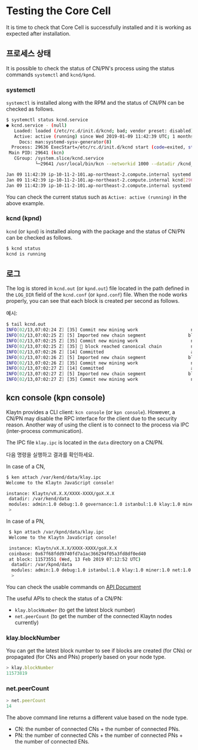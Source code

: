 # Testing the Core Cell

It is time to check that Core Cell is successfully installed and it is working as expected after installation.

## 프로세스 상태

It is possible to check the status of CN/PN's process using the status commands `systemctl` and `kcnd/kpnd`.

### systemctl

`systemctl` is installed along with the RPM and the status of CN/PN can be checked as follows.

```bash
$ systemctl status kcnd.service
● kcnd.service - (null)
   Loaded: loaded (/etc/rc.d/init.d/kcnd; bad; vendor preset: disabled)
   Active: active (running) since Wed 2019-01-09 11:42:39 UTC; 1 months 4 days ago
     Docs: man:systemd-sysv-generator(8)
  Process: 29636 ExecStart=/etc/rc.d/init.d/kcnd start (code=exited, status=0/SUCCESS)
 Main PID: 29641 (kcn)
   CGroup: /system.slice/kcnd.service
           └─29641 /usr/local/bin/kcn --networkid 1000 --datadir /kcnd_home --port 32323 --srvtype fasthttp --metrics --prometheus --verbosity 3 --txpool.global...

Jan 09 11:42:39 ip-10-11-2-101.ap-northeast-2.compute.internal systemd[1]: Starting (null)...
Jan 09 11:42:39 ip-10-11-2-101.ap-northeast-2.compute.internal kcnd[29636]: Starting kcnd: [  OK  ]
Jan 09 11:42:39 ip-10-11-2-101.ap-northeast-2.compute.internal systemd[1]: Started (null).
```

You can check the current status such as `Active: active (running)` in the above example.

### kcnd (kpnd)

`kcnd` (or `kpnd`) is installed along with the package and the status of CN/PN can be checked as follows.

```bash
$ kcnd status
kcnd is running
```

## 로그

The log is stored in `kcnd.out` (or `kpnd.out`) file located in the path defined in the `LOG_DIR` field of the `kcnd.conf` (or `kpnd.conf`) file. When the node works properly, you can see that each block is created per second as follows.

예시:

```bash
$ tail kcnd.out
INFO[02/13,07:02:24 Z] [35] Commit new mining work                    number=11572924 txs=0 elapsed=488.336µs
INFO[02/13,07:02:25 Z] [5] Imported new chain segment                blocks=1 txs=0 mgas=0.000     elapsed=1.800ms   mgasps=0.000       number=11572924 hash=f46d09…ffb2dc cache=1.59mB
INFO[02/13,07:02:25 Z] [35] Commit new mining work                    number=11572925 txs=0 elapsed=460.485µs
INFO[02/13,07:02:25 Z] [35] 🔗 block reached canonical chain           number=11572919 hash=01e889…524f02
INFO[02/13,07:02:26 Z] [14] Committed                                 address=0x1d4E05BB72677cB8fa576149c945b57d13F855e4 hash=1fabd3…af66fe number=11572925
INFO[02/13,07:02:26 Z] [5] Imported new chain segment                blocks=1 txs=0 mgas=0.000     elapsed=1.777ms   mgasps=0.000       number=11572925 hash=1fabd3…af66fe cache=1.59mB
INFO[02/13,07:02:26 Z] [35] Commit new mining work                    number=11572926 txs=0 elapsed=458.665µs
INFO[02/13,07:02:27 Z] [14] Committed                                 address=0x1d4E05BB72677cB8fa576149c945b57d13F855e4 hash=60b9aa…94f648 number=11572926
INFO[02/13,07:02:27 Z] [5] Imported new chain segment                blocks=1 txs=0 mgas=0.000     elapsed=1.783ms   mgasps=0.000       number=11572926 hash=60b9aa…94f648 cache=1.59mB
INFO[02/13,07:02:27 Z] [35] Commit new mining work                    number=11572927 txs=0 elapsed=483.436µs
```

## kcn console (kpn console)

Klaytn provides a CLI client: `kcn console` (or `kpn console`). However, a CN/PN may disable the RPC interface for the client due to the security reason. Another way of using the client is to connect to the process via IPC (inter-process communication).

The IPC file `klay.ipc` is located in the `data` directory on a CN/PN.

다음 명령을 실행하고 결과를 확인하세요.

In case of a CN,

```bash
$ ken attach /var/kend/data/klay.ipc
Welcome to the Klaytn JavaScript console!

instance: Klaytn/vX.X.X/XXXX-XXXX/goX.X.X
 datadir: /var/kend/data
 modules: admin:1.0 debug:1.0 governance:1.0 istanbul:1.0 klay:1.0 miner:1.0 net:1.0 personal:1.0 rpc:1.0 txpool:1.0
 >
```

In case of a PN,

```bash
 $ kpn attach /var/kpnd/data/klay.ipc
 Welcome to the Klaytn JavaScript console!

 instance: Klaytn/vX.X.X/XXXX-XXXX/goX.X.X
 coinbase: 0x67f68fdd9740fd7a1ac366294f05a3fd8df0ed40
 at block: 11573551 (Wed, 13 Feb 2019 07:12:52 UTC)
  datadir: /var/kpnd/data
  modules: admin:1.0 debug:1.0 istanbul:1.0 klay:1.0 miner:1.0 net:1.0 personal:1.0 rpc:1.0 txpool:1.0
  >
```

You can check the usable commands on [API Document](../../../bapp/json-rpc/README.md)

The useful APIs to check the status of a CN/PN:

* `klay.blockNumber` (to get the latest block number)
* `net.peerCount` (to get the number of the connected Klaytn nodes currently)

### klay.blockNumber

You can get the latest block number to see if blocks are created (for CNs) or propagated (for CNs and PNs) properly based on your node type.

```javascript
> klay.blockNumber
11573819
```

### net.peerCount

```javascript
> net.peerCount
14
```

The above command line returns a different value based on the node type.

* CN: the number of connected CNs + the number of connected PNs.
* PN: the number of connected CNs + the number of connected PNs + the number of connected ENs.